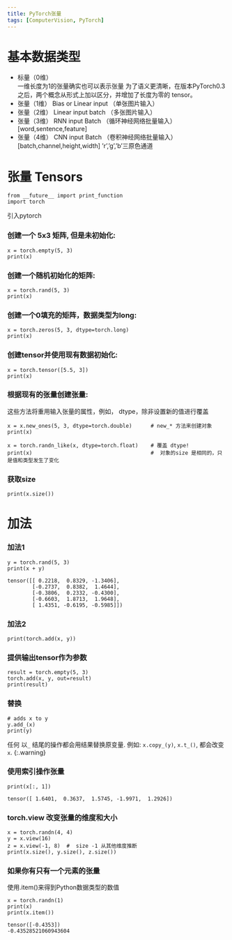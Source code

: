 ```yaml
---
title: PyTorch张量
tags: [ComputerVision, PyTorch]
---
```

# 基本数据类型
- 标量（0维）  
一维长度为1的张量确实也可以表示张量
为了语义更清晰，在版本PyTorch0.3之后，两个概念从形式上加以区分，并增加了长度为零的 tensor。
- 张量（1维） Bias or Linear input （单张图片输入）
- 张量（2维） Linear input batch （多张图片输入）
- 张量（3维） RNN input Batch （循环神经网络批量输入）
[word,sentence,feature]
- 张量（4维） CNN input Batch （卷积神经网络批量输入）
[batch,channel,height,width] ’r’,’g’,’b’三原色通道

# 张量 Tensors
```
from __future__ import print_function
import torch
```
引入pytorch

### 创建一个 5x3 矩阵, 但是未初始化:
```
x = torch.empty(5, 3)
print(x)
```

### 创建一个随机初始化的矩阵:
```
x = torch.rand(5, 3)
print(x)
```

### 创建一个0填充的矩阵，数据类型为long:
```
x = torch.zeros(5, 3, dtype=torch.long)
print(x)
```

### 创建tensor并使用现有数据初始化:
```
x = torch.tensor([5.5, 3])
print(x)
```

### 根据现有的张量创建张量:
 这些方法将重用输入张量的属性，例如， dtype，除非设置新的值进行覆盖
```
x = x.new_ones(5, 3, dtype=torch.double)      # new_* 方法来创建对象
print(x)

x = torch.randn_like(x, dtype=torch.float)    # 覆盖 dtype!
print(x)                                      #  对象的size 是相同的，只是值和类型发生了变化
```

### 获取size
```
print(x.size())
```

# 加法
### 加法1
```
y = torch.rand(5, 3)
print(x + y)
```

```
tensor([[ 0.2218,  0.8329, -1.3406],
        [-0.2737,  0.8382,  1.4644],
        [-0.3806,  0.2332, -0.4300],
        [-0.6603,  1.8713,  1.9648],
        [ 1.4351, -0.6195, -0.5985]])
```

### 加法2
```
print(torch.add(x, y))
```

### 提供输出tensor作为参数
```
result = torch.empty(5, 3)
torch.add(x, y, out=result)
print(result)
```
### 替换
```
# adds x to y
y.add_(x)
print(y)
```

任何 以``_`` 结尾的操作都会用结果替换原变量. 例如: ``x.copy_(y)``, ``x.t_()``, 都会改变 ``x``.
{:.warning}

### 使用索引操作张量
```
print(x[:, 1])
```
```
tensor([ 1.6401,  0.3637,  1.5745, -1.9971,  1.2926])
```

### torch.view 改变张量的维度和大小
```
x = torch.randn(4, 4)
y = x.view(16)
z = x.view(-1, 8)  #  size -1 从其他维度推断
print(x.size(), y.size(), z.size())
```

### 如果你有只有一个元素的张量
使用.item()来得到Python数据类型的数值
```
x = torch.randn(1)
print(x)
print(x.item())
```
```
tensor([-0.4353])
-0.43528521060943604
```
